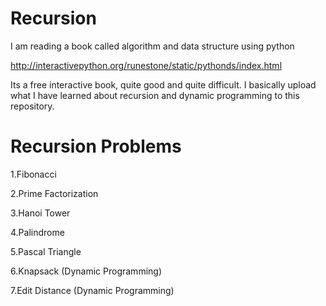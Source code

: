 # Recursion

I am reading a book called algorithm and data structure using python

http://interactivepython.org/runestone/static/pythonds/index.html

Its a free interactive book, quite good and quite difficult. I basically upload what I have learned about recursion and dynamic programming to this repository.

# Recursion Problems

1.Fibonacci

2.Prime Factorization

3.Hanoi Tower

4.Palindrome

5.Pascal Triangle

6.Knapsack (Dynamic Programming)

7.Edit Distance (Dynamic Programming)
